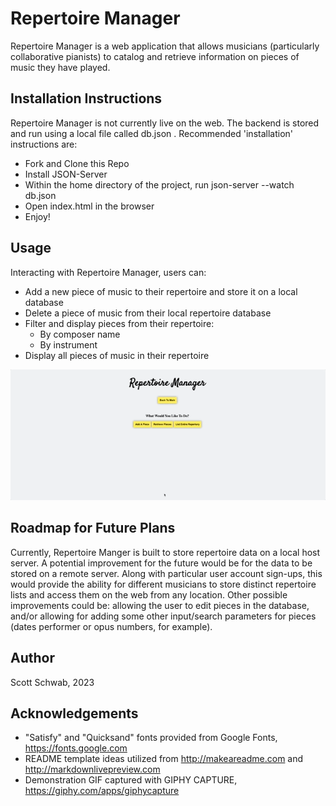 # Repertoire Manager

Repertoire Manager is a web application that allows musicians (particularly collaborative pianists) to catalog and retrieve information on pieces of music they have played.

## Installation Instructions

Repertoire Manager is not currently live on the web. The backend is stored and run using a local file called db.json . Recommended 'installation' instructions are:
* Fork and Clone this Repo
* Install JSON-Server
* Within the home directory of the project, run json-server --watch db.json
* Open index.html in the browser
* Enjoy!

## Usage

Interacting with Repertoire Manager, users can:
* Add a new piece of music to their repertoire and store it on a local database
* Delete a piece of music from their local repertoire database
* Filter and display pieces from their repertoire:
  - By composer name
  - By instrument
* Display all pieces of music in their repertoire

![](https://github.com/IguanasEverywhere/repertoire-manager/blob/main/gifs/demonstrationGif.gif)

## Roadmap for Future Plans
Currently, Repertoire Manger is built to store repertoire data on a local host server. A potential improvement for the future would be for the data to be stored on a remote server. Along with particular user account sign-ups, this would provide the ability for different musicians to store distinct repertoire lists and access them on the web from any location. Other possible improvements could be: allowing the user to edit pieces in the database, and/or allowing for adding some other input/search parameters for pieces (dates performer or opus numbers, for example).

## Author
Scott Schwab, 2023

## Acknowledgements
* "Satisfy" and "Quicksand" fonts provided from Google Fonts, https://fonts.google.com
* README template ideas utilized from http://makeareadme.com and http://markdownlivepreview.com
* Demonstration GIF captured with GIPHY CAPTURE, https://giphy.com/apps/giphycapture
